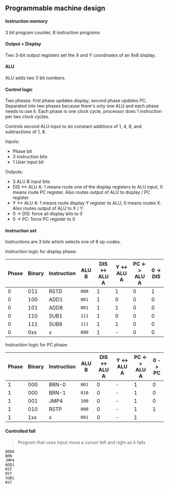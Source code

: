 ## Programmable machine design

#### Instruction memory
3 bit program counter, 8 instruction programs

#### Output + Display
Two 3-bit output registers set the X and Y coordinates of an 8x8 display. 

#### ALU
ALU adds two 3 bit numbers.

#### Control logic
Two phases: first phase updates display, second phase updates PC. Separated into two phases because there's only one ALU and each phase needs to use it. Each phase is one clock cycle, processor does 1 instruction per two clock cycles.

Controls second ALU input to do constant additions of 1, 4, 8, and subtractions of 1, 8. 

Inputs:

- Phase bit
- 3 instruction bits
- 1 User input bit

Outputs: 
- 3 ALU B input bits
- DIS <-> ALU A: 1 means route one of the display registers to ALU input, 0 means route PC register. Also routes output of ALU to display / PC register.
- Y <-> ALU A: 1 means route display Y register to ALU, 0 means routes X. Also routes output of ALU to X / Y.
- 0 -> DIS: force all display bits to 0
- 0 -> PC: force PC register to 0

#### Instruction set
Instructions are 3 bits which selects one of 8 op-codes.

Instruction logic for display phase:

| Phase | Binary | Instruction | ALU B     | DIS <-> ALU A | Y <-> ALU A | PC <-> ALU A | 0 -> DIS  |
| ----- | ------ | ----------- | --------- | ------------- | ----------  | ------------ | --------- |
| 0     | 011    | RSTD        | ```000``` | 1             | 1           | 0            | 1         |
| 0     | 100    | ADD1        | ```001``` | 1             | 0           | 0            | 0         |
| 0     | 101    | ADD8        | ```001``` | 1             | 1           | 0            | 0         |
| 0     | 110    | SUB1        | ```111``` | 1             | 0           | 0            | 0         |
| 0     | 111    | SUB8        | ```111``` | 1             | 1           | 0            | 0         |
| 0     | 0xx    | x           | ```000``` | 1             | -           | 0            | 0         |

Instruction logic for PC phase:

| Phase | Binary | Instruction | ALU B     | DIS <-> ALU A | Y <-> ALU A | PC <-> ALU A | 0 -> PC |
| ----- | ------ | ----------- | --------- | ------------- | ----------- | ------------ | ------- | 
| 1     | 000    | BRN-0       | ```001``` | 0             | -           | 1            | 0          |
| 1     | 000    | BRN-1       | ```010``` | 0             | -           | 1            | 0   |
| 1     | 001    | JMP4        | ```100``` | 0             | -           | 1            | 0   |
| 1     | 010    | RSTP        | ```000``` | 0             | -           | 1            | 1   |
| 1     | 1xx    | x           | ```001``` | 0             | -           | 1            |    |

#### Controlled fall
> Program that uses input move a cursor left and right as it falls

```
ADD8
BRN
JMP4
ADD1
RST
RST
SUB1
RST
```
